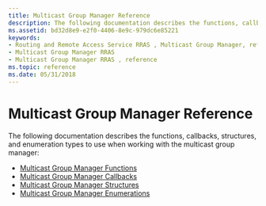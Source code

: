 ```yaml
---
title: Multicast Group Manager Reference
description: The following documentation describes the functions, callbacks, structures, and enumeration types to use when working with the multicast group manager
ms.assetid: bd32d8e9-e2f0-4406-8e9c-979dc6e85221
keywords:
- Routing and Remote Access Service RRAS , Multicast Group Manager, reference
- Multicast Group Manager RRAS
- Multicast Group Manager RRAS , reference
ms.topic: reference
ms.date: 05/31/2018
---
```


# Multicast Group Manager Reference

The following documentation describes the functions, callbacks, structures, and enumeration types to use when working with the multicast group manager:

-   [Multicast Group Manager Functions](multicast-group-manager-functions.md)
-   [Multicast Group Manager Callbacks](multicast-group-manager-callbacks.md)
-   [Multicast Group Manager Structures](multicast-group-manager-structures.md)
-   [Multicast Group Manager Enumerations](multicast-group-manager-enumerations.md)

 

 





